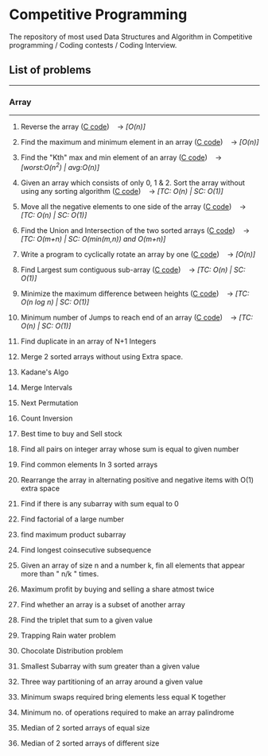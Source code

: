 # Competitive Programming
The repository of most used Data Structures and Algorithm in Competitive programming / Coding contests / Coding Interview.

## List of problems
----
### **Array**
----
1. Reverse the array 
([C code](https://github.com/scodebox/cp/blob/main/c/array/1_min_max_of_array.c))
&nbsp;&nbsp;&nbsp;&#8594; _[O(n)]_

2. Find the maximum and minimum element in an array 
([C code](https://github.com/scodebox/cp/blob/main/c/array/2_reverse_of_array.c))
&nbsp;&nbsp;&nbsp;&#8594; _[O(n)]_

3. Find the "Kth" max and min element of an array 
([C code](https://github.com/scodebox/cp/blob/main/c/array/3_kth_min_max.c)) 
&nbsp;&nbsp;&nbsp;&#8594; _[worst:O(n<sup>2</sup>) | avg:O(n)]_

4. Given an array which consists of only 0, 1 & 2. Sort the array without using any sorting algorithm
([C code](https://github.com/scodebox/cp/blob/main/c/array/4_sort_012.c))
&nbsp;&nbsp;&nbsp;&#8594; _[TC: O(n) | SC: O(1)]_

5. Move all the negative elements to one side of the array 
([C code](https://github.com/scodebox/cp/blob/main/array/c/5_move_all_negative_elements.c))
&nbsp;&nbsp;&nbsp;&#8594; _[TC: O(n) | SC: O(1)]_

6. Find the Union and Intersection of the two sorted arrays 
([C code](https://github.com/scodebox/cp/blob/main/array/c/6_union_intersection.c)) 
&nbsp;&nbsp;&nbsp;&#8594; _[TC: O(m+n) | SC: O(min(m,n)) and O(m+n)]_

7. Write a program to cyclically rotate an array by one 
([C code](https://github.com/scodebox/cp/blob/main/array/c/7_rotate.c)) 
&nbsp;&nbsp;&nbsp;&#8594; _[O(n)]_

8. Find Largest sum contiguous sub-array 
([C code](https://github.com/scodebox/cp/blob/main/array/c/8_max_sum_contiguous_sub_array.c)) 
&nbsp;&nbsp;&nbsp;&#8594; _[TC: O(n) | SC: O(1)]_

9. Minimize the maximum difference between heights
([C code](https://github.com/scodebox/cp/blob/main/array/c/9_minimize_maximum_difference.c)) 
&nbsp;&nbsp;&nbsp;&#8594; _[TC: O(n log n) | SC: O(1)]_

10. Minimum number of Jumps to reach end of an array
([C code](https://github.com/scodebox/cp/blob/main/array/c/10_minimum_num_of_jumps.c)) 
&nbsp;&nbsp;&nbsp;&#8594; _[TC: O(n) | SC: O(1)]_

11. Find duplicate in an array of N+1 Integers

12. Merge 2 sorted arrays without using Extra space.

13. Kadane's Algo

14. Merge Intervals

15. Next Permutation

16. Count Inversion

17. Best time to buy and Sell stock

18. Find all pairs on integer array whose sum is equal to given number

19. Find common elements In 3 sorted arrays

20. Rearrange the array in alternating positive and negative items with O(1) extra space

21. Find if there is any subarray with sum equal to 0

22. Find factorial of a large number

23. find maximum product subarray 

24. Find longest coinsecutive subsequence

25. Given an array of size n and a number k, fin all elements that appear more than " n/k " times.

26. Maximum profit by buying and selling a share atmost twice

27. Find whether an array is a subset of another array

28. Find the triplet that sum to a given value

29. Trapping Rain water problem

30. Chocolate Distribution problem

31. Smallest Subarray with sum greater than a given value

32. Three way partitioning of an array around a given value

33. Minimum swaps required bring elements less equal K together

34. Minimum no. of operations required to make an array palindrome

35. Median of 2 sorted arrays of equal size

36. Median of 2 sorted arrays of different size